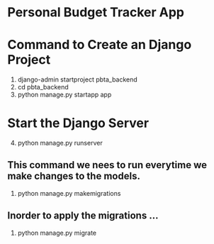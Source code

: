 # Personal Budget Tracker App

# Command  to Create  an Django Project

1. django-admin startproject pbta_backend 
2. cd pbta_backend 
3. python  manage.py startapp app

# Start the Django  Server
4. python  manage.py runserver

## This  command  we  nees to run everytime  we  make  changes  to  the models.
1. python  manage.py makemigrations

## Inorder to apply  the migrations  ...
1. python  manage.py migrate
